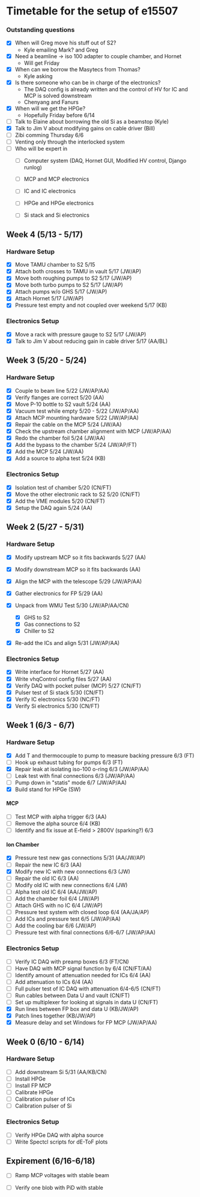 # Timetable for the setup of e15507

### Outstanding questions
- [x] When will Greg move his stuff out of S2?
  - Kyle emailing Mark? and Greg
- [x] Need a beamline -> iso 100 adapter to couple chamber, and Hornet
  - Will get Friday
- [x] When can we borrow the Masytecs from Thomas?
  - Kyle asking
- [x] Is there someone who can be in charge of the electronics?
  - The DAQ config is already written and the control of HV for IC and MCP is solved downstream
  - Chenyang and Fanurs
- [x] When will we get the HPGe?
  - Hopefully Friday before 6/14 
- [ ] Talk to Elaine about borrowing the old Si as a beamstop (Kyle)
- [x] Talk to Jim V about modifying gains on cable driver (Bill)
- [ ] Zibi comming Thursday 6/6
- [ ] Venting only through the interlocked system
- [ ] Who will be expert in
  - [ ] Computer system (DAQ, Hornet GUI, Modified HV control, Django runlog)
  - [ ] MCP and MCP electronics
  - [ ] IC and IC electronics
  - [ ] HPGe and HPGe electronics
  - [ ] Si stack and Si electronics


## Week 4 (5/13 - 5/17)
### Hardware Setup
- [x] Move TAMU chamber to S2 5/15
- [x] Attach both crosses to TAMU in vault 5/17 (JW/AP)
- [x] Move both roughing pumps to S2 5/17 (JW/AP)
- [x] Move both turbo pumps to S2 5/17 (JW/AP)
- [x] Attach pumps w/o GHS 5/17 (JW/AP)
- [x] Attach Hornet 5/17 (JW/AP)
- [x] Pressure test empty and not coupled over weekend 5/17 (KB)

### Electronics Setup
- [x] Move a rack with pressure gauge to S2 5/17 (JW/AP)
- [x] Talk to Jim V about reducing gain in cable driver 5/17 (AA/BL)

## Week 3 (5/20 - 5/24)
### Hardware Setup
- [x] Couple to beam line 5/22 (JW/AP/AA)
- [x] Verify flanges are correct 5/20 (AA)
- [x] Move P-10 bottle to S2 vault 5/24 (AA)
- [x] Vacuum test while empty 5/20 - 5/22 (JW/AP/AA)
- [x] Attach MCP mounting hardware 5/22 (JW/AP/AA)
- [x] Repair the cable on the MCP 5/24 (JW/AA)
- [x] Check the upstream chamber alignment with MCP (JW/AP/AA) 
- [x] Redo the chamber foil 5/24 (JW/AA)
- [x] Add the bypass to the chamber 5/24 (JW/AP/FT)
- [x] Add the MCP 5/24 (JW/AA)
- [x] Add a source to alpha test 5/24 (KB)

### Electronics Setup
- [x] Isolation test of chamber 5/20 (CN/FT)
- [x] Move the other electronic rack to S2 5/20 (CN/FT)
- [x] Add the VME modules 5/20 (CN/FT)
- [x] Setup the DAQ again 5/24 (AA)

## Week 2 (5/27 - 5/31)
### Hardware Setup
- [x] Modify upstream MCP so it fits backwards 5/27 (AA)
- [x] Modify downstream MCP so it fits backwards (AA)
- [x] Align the MCP with the telescope 5/29 (JW/AP/AA)
- [x] Gather electronics for FP 5/29 (AA)
- [x] Unpack from WMU Test 5/30 (JW/AP/AA/CN)
  - [x] GHS to S2
  - [x] Gas connections to S2
  - [x] Chiller to S2
- [x] Re-add the ICs and align 5/31 (JW/AP/AA)


### Electronics Setup
- [x] Write interface for Hornet 5/27 (AA)
- [x] Write vhqControl config files 5/27 (AA)
- [x] Verify DAQ with pocket pulser (MCP) 5/27 (CN/FT)
- [x] Pulser test of Si stack 5/30 (CN/FT)
- [x] Verify IC electronics 5/30 (NC/FT)
- [x] Verify Si electronics 5/30 (CN/FT)

## Week 1 (6/3 - 6/7)
### Hardware Setup
- [x] Add T and thermocouple to pump to measure backing pressure 6/3 (FT)
- [ ] Hook up exhaust tubing for pumps 6/3 (FT)
- [x] Repair leak at isolating iso-100 o-ring 6/3 (JW/AP/AA)
- [ ] Leak test with final connections 6/3 (JW/AP/AA)
- [ ] Pump down in "statis" mode 6/7 (JW/AP/AA)
- [x] Build stand for HPGe (SW)
#### MCP
- [ ] Test MCP with alpha trigger 6/3 (AA)
- [ ] Remove the alpha source 6/4 (KB)
- [ ] Identify and fix issue at E-field > 2800V (sparking?) 6/3
#### Ion Chamber
- [x] Pressure test new gas connections 5/31 (AA/JW/AP)
- [ ] Repair the new IC 6/3 (AA)
- [x] Modify new IC with new connections 6/3 (JW)
- [ ] Repair the old IC 6/3 (AA)
- [ ] Modify old IC with new connections 6/4 (JW)
- [ ] Alpha test old IC 6/4 (AA/JW/AP)
- [ ] Add the chamber foil 6/4 (JW/AP)
- [ ] Attach GHS with no IC 6/4 (JW/AP)
- [ ] Pressure test system with closed loop 6/4 (AA/JA/AP)
- [ ] Add ICs and pressure test 6/5 (JW/AP/AA)
- [ ] Add the cooling bar 6/6 (JW/AP)
- [ ] Pressure test with final connections 6/6-6/7 (JW/AP/AA)

### Electronics Setup
- [ ] Verify IC DAQ with preamp boxes 6/3 (FT/CN)
- [ ] Have DAQ with MCP signal function by 6/4 (CN/FT/AA)
- [ ] Identify amount of attenuation needed for ICs 6/4 (AA)
- [ ] Add attenuation to ICs 6/4 (AA)
- [ ] Full pulser test of IC DAQ with attenuation 6/4-6/5 (CN/FT)
- [ ] Run cables between Data U and vault (CN/FT)
- [ ] Set up multiplexer for looking at signals in data U (CN/FT)
- [x] Run lines between FP box and data U (KB/JW/AP)
- [x] Patch lines together (KB/JW/AP)
- [x] Measure delay and set Windows for FP MCP (JW/AP/AA)

## Week 0 (6/10 - 6/14)
### Hardware Setup
- [ ] Add downstream Si 5/31 (AA/KB/CN)
- [ ] Install HPGe
- [ ] Install FP MCP
- [ ] Calibrate HPGe
- [ ] Calibration pulser of ICs
- [ ] Calibration pulser of Si

### Electronics Setup
- [ ] Verify HPGe DAQ with alpha source
- [ ] Write Spectcl scripts for dE-ToF plots

## Expirement (6/16-6/18)
- [ ] Ramp MCP voltages with stable beam
- [ ] Verify one blob with PiD with stable

